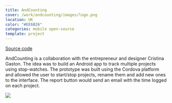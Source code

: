 ```yaml
---
title: AndCounting
cover: /work/andcounting/images/logo.png
location: UK
color: "#EE6B26"
categories: mobile open-source
template: project
---
```


<p class="align-center">
<a class="btn github" role="button" href="https://github.com/gazpachu/andcounting" target="_blank">Source code</a>
</p>

AndCounting is a collaboration with the entrepreneur and designer Cristina Gaston. The idea was to build an Android app to track multiple projects using stop-watches. The prototype was built using the Cordova platform and allowed the user to start/stop projects, rename them and add new ones to the interface. The report button would send an email with the time logged on each project.

![](/work/andcounting/images/andcounting.jpg)
